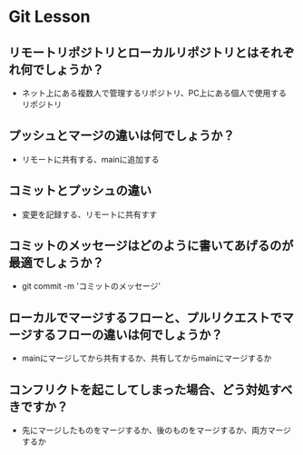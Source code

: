 # Git Lesson

## リモートリポジトリとローカルリポジトリとはそれぞれ何でしょうか？

* ネット上にある複数人で管理するリポジトリ、PC上にある個人で使用するリポジトリ

## プッシュとマージの違いは何でしょうか？

* リモートに共有する、mainに追加する

## コミットとプッシュの違い

* 変更を記録する、リモートに共有すす

## コミットのメッセージはどのように書いてあげるのが最適でしょうか？

* git commit -m 'コミットのメッセージ'

## ローカルでマージするフローと、プルリクエストでマージするフローの違いは何でしょうか？

* mainにマージしてから共有するか、共有してからmainにマージするか

## コンフリクトを起こしてしまった場合、どう対処すべきですか？
* 先にマージしたものをマージするか、後のものをマージするか、両方マージするか